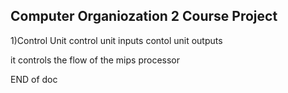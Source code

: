 Computer Organiozation 2 Course Project 
------------------------------------------

1)Control Unit
<Inputs>
control unit inputs
<Outputs>
contol unit outputs

it controls the flow of the mips processor




END of doc




